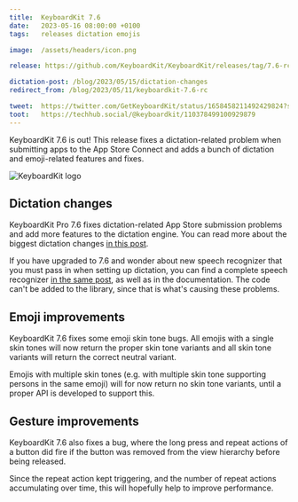```yaml
---
title:  KeyboardKit 7.6
date:   2023-05-16 08:00:00 +0100
tags:   releases dictation emojis

image:  /assets/headers/icon.png

release: https://github.com/KeyboardKit/KeyboardKit/releases/tag/7.6-rc1

dictation-post: /blog/2023/05/15/dictation-changes
redirect_from: /blog/2023/05/11/keyboardkit-7.6-rc

tweet:  https://twitter.com/GetKeyboardKit/status/1658458211492429824?s=20
toot:   https://techhub.social/@keyboardkit/110378499100929879
---
```


KeyboardKit 7.6 is out! This release fixes a dictation-related problem when submitting apps to the App Store Connect and adds a bunch of dictation and emoji-related features and fixes.

![KeyboardKit logo]({{page.image}})


## Dictation changes

KeyboardKit Pro 7.6 fixes dictation-related App Store submission problems and add more features to the dictation engine. You can read more about the biggest dictation changes [in this post]({{page.dictation-post}}).

If you have upgraded to 7.6 and wonder about new speech recognizer that you must pass in when setting up dictation, you can find a complete speech recognizer [in the same post]({{page.dictation-post}}), as well as in the documentation. The code can't be added to the library, since that is what's causing these problems.


## Emoji improvements

KeyboardKit 7.6 fixes some emoji skin tone bugs. All emojis with a single skin tones will now return the proper skin tone variants and all skin tone variants will return the correct neutral variant.

Emojis with multiple skin tones (e.g. with multiple skin tone supporting persons in the same emoji) will for now return no skin tone variants, until a proper API is developed to support this.


## Gesture improvements

KeyboardKit 7.6 also fixes a bug, where the long press and repeat actions of a button did fire if the button was removed from the view hierarchy before being released.

Since the repeat action kept triggering, and the number of repeat actions accumulating over time, this will hopefully help to improve performance.